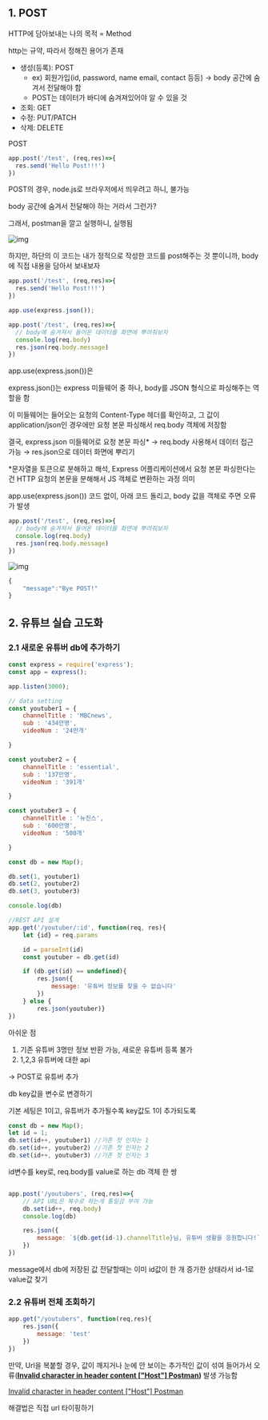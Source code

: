 ## 1. POST

HTTP에 담아보내는 나의 목적 = Method

http는 규약, 따라서 정해진 용어가 존재

- 생성(등록): POST
    - ex) 회원가입(id, password, name email, contact 등등) → body 공간에 숨겨서 전달해야 함
    - POST는 데이터가 바디에 숨겨져있어야 알 수 있을 것
- 조회: GET
- 수정: PUT/PATCH
- 삭제: DELETE

POST 

```jsx
app.post('/test', (req,res)=>{
  res.send('Hello Post!!!')
})
```

POST의 경우, node.js로 브라우저에서 띄우려고 하니, 불가능

body 공간에 숨겨서 전달해야 하는 거라서 그런가?

그래서, postman을 깔고 실행하니, 실행됨

![img](./img/Screenshot%202024-05-02%20at%201.03.48 AM.png)

하지만, 하단의 이 코드는 내가 정적으로 작성한 코드를 post해주는 것 뿐이니까, body에 직접 내용을 담아서 보내보자

```jsx
app.post('/test', (req,res)=>{
  res.send('Hello Post!!!')
})
```

```jsx
app.use(express.json());

app.post('/test', (req,res)=>{
  // body에 숨겨져서 들어온 데이터를 화면에 뿌려줘보자
  console.log(req.body)
  res.json(req.body.message)
})

```

app.use(express.json())은 

express.json()는 express 미들웨어 중 하나, body를 JSON 형식으로 파싱해주는 역할을 함

이 미들웨어는 들어오는 요청의 Content-Type 헤더를 확인하고, 그 값이 application/json인 경우에만 요청 본문 파싱해서 req.body 객체에 저장함

결국, express.json 미들웨어로 요청 본문 파싱* → req.body 사용해서 데이터 접근 가능 → res.json으로 데이터 화면에 뿌리기

*문자열을 토큰으로 분해하고 해석, Express 어플리케이션에서 요청 본문 파싱한다는 건 HTTP 요청의 본문을 분해해서 JS 객체로 변환하는 과정 의미

app.use(express.json()) 코드 없이, 아래 코드 돌리고, body 값을 객체로 주면 오류가 발생

```jsx
app.post('/test', (req,res)=>{
  // body에 숨겨져서 들어온 데이터를 화면에 뿌려줘보자
  console.log(req.body)
  res.json(req.body.message)
})
```

![img](./img/Screenshot%202024-05-02%20at%202.11.55 AM.png)

```jsx
{
    "message":"Bye POST!"
}
```

## 2. 유튜브 실습 고도화

### 2.1 새로운 유튜버 db에 추가하기

```jsx
const express = require('express');
const app = express();

app.listen(3000);

// data setting
const youtuber1 = {
    channelTitle : 'MBCnews',
    sub : '434만명',
    videoNum : '24만개'

}

const youtuber2 = {
    channelTitle : 'essential',
    sub : '137만명',
    videoNum : '391개'

}

const youtuber3 = {
    channelTitle : '뉴진스',
    sub : '600만명',
    videoNum : '500개'

}

const db = new Map();

db.set(1, youtuber1)
db.set(2, youtuber2)
db.set(3, youtuber3)

console.log(db)

//REST API 설계
app.get('/youtuber/:id', function(req, res){
    let {id} = req.params

    id = parseInt(id)
    const youtuber = db.get(id)

    if (db.get(id) == undefined){
        res.json({
            message: '유튜버 정보를 찾을 수 없습니다'
        })
    } else {
        res.json(youtuber)}
})
```

아쉬운 점

1. 기존 유튜버 3명만 정보 반환 가능, 새로운 유튜버 등록 불가
2. 1,2,3 유튜버에 대한 api

→ POST로 유튜버 추가

db key값을 변수로 변경하기

기본 세팅은 1이고, 유튜버가 추가될수록 key값도 1이 추가되도록

```jsx
const db = new Map();
let id = 1;
db.set(id++, youtuber1) //기존 첫 인자는 1
db.set(id++, youtuber2) //기존 첫 인자는 2
db.set(id++, youtuber3) //기존 첫 인자는 3

```

id변수를 key로,  req.body를 value로 하는 db 객체 한 쌍

```jsx

app.post('/youtubers', (req,res)=>{
    // API URL은 복수로 하는게 통일감 부여 가능
    db.set(id++, req.body)
    console.log(db)

    res.json({
        message: `${db.get(id-1).channelTitle}님, 유튜버 생활을 응원합니다!`
    })
})
```

message에서 db에 저장된 값 전달할때는 이미 id값이 한 개 증가한 상태라서 id-1로 value값 찾기

### 2.2 유튜버 전체 조회하기

```jsx
app.get("/youtubers", function(req,res){
    res.json({
        message: 'test'
    })
})
```

만약, Url을 복붙할 경우, 값이 깨지거나 눈에 안 보이는 추가적인 값이 섞여 들어가서 오류(**[Invalid character in header content ["Host"] Postman](https://stackoverflow.com/questions/68138729/invalid-character-in-header-content-host-postman))** 발생 가능함

[Invalid character in header content ["Host"] Postman](https://stackoverflow.com/questions/68138729/invalid-character-in-header-content-host-postman)

해결법은 직접 url 타이핑하기